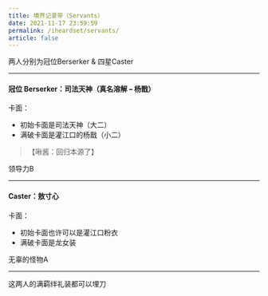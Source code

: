 ```yaml
---
title: 境界记录带（Servants）
date: 2021-11-17 23:59:59
permalink: /iheardset/servants/
article: false
---
```


两人分别为冠位Berserker & 四星Caster

---

#### 冠位 Berserker：司法天神（真名溶解 – 杨戬）

卡面：

- 初始卡面是司法天神（大二）
- 满破卡面是灌江口的杨戬（小二）

> 【啾酱：回归本源了】

领导力B

---

#### Caster：敖寸心

卡面：

- 初始卡面也许可以是灌江口粉衣
- 满破卡面是龙女装

无辜的怪物A

---

这两人的满羁绊礼装都可以埋刀
